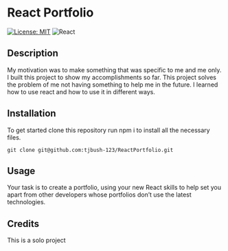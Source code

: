 # React Portfolio

[![License: MIT](https://img.shields.io/badge/License-MIT-yellow.svg)](https://opensource.org/licenses/MIT)
![React](https://img.shields.io/badge/react-%2320232a.svg?style=for-the-badge&logo=react&logoColor=%2361DAFB)

## Description

My motivation was to make something that was specific to me and me only. I built this project to show my accomplishments so far. This project solves the problem of me not having something to help me in the future. I learned how to use react and how to use it in different ways.

## Installation

To get started clone this repository run npm i to install all the necessary files.
```
git clone git@github.com:tjbush-123/ReactPortfolio.git
```

## Usage

Your task is to create a portfolio, using your new React skills to help set you apart from other developers whose portfolios don’t use the latest technologies.

## Credits

This is a solo project 
